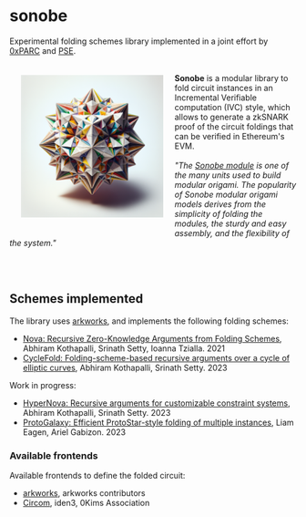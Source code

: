 # sonobe
 
Experimental folding schemes library implemented in a joint effort by [0xPARC](https://0xparc.org/) and [PSE](https://pse.dev).

<img align="left" style="width:30%;min-width:250px;margin:20px;" src="imgs/sonobe.png">

<br>
<b>Sonobe</b> is a modular library to fold circuit instances in an Incremental Verifiable computation (IVC) style, which allows to generate a zkSNARK proof of the circuit foldings that can be verified in Ethereum's EVM.
<br><br>
<i>"The <a href="https://en.wikipedia.org/wiki/Sonobe">Sonobe module</a> is one of the many units used to build modular origami. The popularity of Sonobe modular origami models derives from the simplicity of folding the modules, the sturdy and easy assembly, and the flexibility of the system."</i>

<br><br>


## Schemes implemented
The library uses [arkworks](https://github.com/arkworks-rs), and implements the following folding schemes:

- [Nova: Recursive Zero-Knowledge Arguments from Folding Schemes](https://eprint.iacr.org/2021/370.pdf), Abhiram Kothapalli, Srinath Setty, Ioanna Tzialla. 2021
- [CycleFold: Folding-scheme-based recursive arguments over a cycle of elliptic curves](https://eprint.iacr.org/2023/1192.pdf), Abhiram Kothapalli, Srinath Setty. 2023

Work in progress:

- [HyperNova: Recursive arguments for customizable constraint systems](https://eprint.iacr.org/2023/573.pdf), Abhiram Kothapalli, Srinath Setty. 2023
- [ProtoGalaxy: Efficient ProtoStar-style folding of multiple instances](https://eprint.iacr.org/2023/1106.pdf), Liam Eagen, Ariel Gabizon. 2023

### Available frontends
Available frontends to define the folded circuit:

- [arkworks](https://github.com/arkworks-rs), arkworks contributors
- [Circom](https://github.com/iden3/circom), iden3, 0Kims Association
